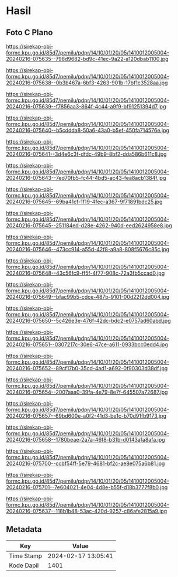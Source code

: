 # Hasil

## Foto C Plano

https://sirekap-obj-formc.kpu.go.id/85d7/pemilu/pdpr/14/10/01/20/05/1410012005004-20240216-075635--798d9682-bd9c-41ec-9a22-a120dbab1100.jpg

https://sirekap-obj-formc.kpu.go.id/85d7/pemilu/pdpr/14/10/01/20/05/1410012005004-20240216-075638--0b3b467a-6bf3-4263-901b-17bf1c3528aa.jpg

https://sirekap-obj-formc.kpu.go.id/85d7/pemilu/pdpr/14/10/01/20/05/1410012005004-20240216-075639--f7856aa3-864f-4c44-a9f9-bf91251394d7.jpg

https://sirekap-obj-formc.kpu.go.id/85d7/pemilu/pdpr/14/10/01/20/05/1410012005004-20240216-075640--b5cddda8-50a6-43a0-b5ef-450fa714576e.jpg

https://sirekap-obj-formc.kpu.go.id/85d7/pemilu/pdpr/14/10/01/20/05/1410012005004-20240216-075641--3d4e6c3f-dfdc-49b9-8bf2-dda586b611c8.jpg

https://sirekap-obj-formc.kpu.go.id/85d7/pemilu/pdpr/14/10/01/20/05/1410012005004-20240216-075643--7ed70fb5-fc44-4bd5-ac43-fea8acb1384f.jpg

https://sirekap-obj-formc.kpu.go.id/85d7/pemilu/pdpr/14/10/01/20/05/1410012005004-20240216-075645--69ba41cf-1f19-4fec-a367-9f71891bdc25.jpg

https://sirekap-obj-formc.kpu.go.id/85d7/pemilu/pdpr/14/10/01/20/05/1410012005004-20240216-075645--251184ed-d28e-4262-940d-eed2624958e8.jpg

https://sirekap-obj-formc.kpu.go.id/85d7/pemilu/pdpr/14/10/01/20/05/1410012005004-20240216-075646--473cc914-a55d-42f8-a9a8-808f5676c85c.jpg

https://sirekap-obj-formc.kpu.go.id/85d7/pemilu/pdpr/14/10/01/20/05/1410012005004-20240216-075648--43c56fc9-ff5f-4f77-908c-72a3fb5ccad0.jpg

https://sirekap-obj-formc.kpu.go.id/85d7/pemilu/pdpr/14/10/01/20/05/1410012005004-20240216-075649--bfac99b5-cdce-487b-9101-00d22f2dd004.jpg

https://sirekap-obj-formc.kpu.go.id/85d7/pemilu/pdpr/14/10/01/20/05/1410012005004-20240216-075650--5c426e3e-476f-42dc-bdc2-e0757ad60abd.jpg

https://sirekap-obj-formc.kpu.go.id/85d7/pemilu/pdpr/14/10/01/20/05/1410012005004-20240216-075651--0307217c-30e6-47ce-a611-0933bcc0edd4.jpg

https://sirekap-obj-formc.kpu.go.id/85d7/pemilu/pdpr/14/10/01/20/05/1410012005004-20240216-075652--89cf17b0-35cd-4ad1-a692-0f90303d38df.jpg

https://sirekap-obj-formc.kpu.go.id/85d7/pemilu/pdpr/14/10/01/20/05/1410012005004-20240216-075654--2007aaa0-39fa-4e79-8e7f-645507a72687.jpg

https://sirekap-obj-formc.kpu.go.id/85d7/pemilu/pdpr/14/10/01/20/05/1410012005004-20240216-075657--69bd600e-a0f2-41d3-be1c-b70d91fb9173.jpg

https://sirekap-obj-formc.kpu.go.id/85d7/pemilu/pdpr/14/10/01/20/05/1410012005004-20240216-075658--1780beae-2a7a-46f8-b31b-d0143a1a8afa.jpg

https://sirekap-obj-formc.kpu.go.id/85d7/pemilu/pdpr/14/10/01/20/05/1410012005004-20240216-075700--ccbf54ff-5e79-4681-bf2c-ae8e075a6b81.jpg

https://sirekap-obj-formc.kpu.go.id/85d7/pemilu/pdpr/14/10/01/20/05/1410012005004-20240216-075701--7e604021-4e04-4d8e-b55f-d18b3777f8b0.jpg

https://sirekap-obj-formc.kpu.go.id/85d7/pemilu/pdpr/14/10/01/20/05/1410012005004-20240216-075637--118b1b48-53ac-420d-9257-c86afe2815a9.jpg


## Metadata

| Key        | Value               |
| ---------- | ------------------- |
| Time Stamp | 2024-02-17 13:05:41 |
| Kode Dapil | 1401                |



